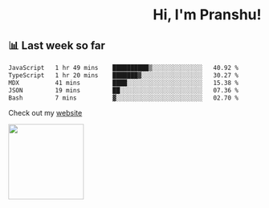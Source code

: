 <div align="right" >
   
   <H1>Hi, I'm Pranshu!</H1>

</div>

## 📊 Last week so far
<!--START_SECTION:waka-->

```txt
JavaScript   1 hr 49 mins    ██████████▒░░░░░░░░░░░░░░   40.92 %
TypeScript   1 hr 20 mins    ███████▓░░░░░░░░░░░░░░░░░   30.27 %
MDX          41 mins         ████░░░░░░░░░░░░░░░░░░░░░   15.38 %
JSON         19 mins         ██░░░░░░░░░░░░░░░░░░░░░░░   07.36 %
Bash         7 mins          ▓░░░░░░░░░░░░░░░░░░░░░░░░   02.70 %
```

<!--END_SECTION:waka-->

Check out my [website](https://pranshu05.vercel.app)

<img align="left" width="150" src="https://user-images.githubusercontent.com/70943732/209951571-93b7afe5-f523-4683-b725-5d94b287e94e.png">


